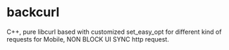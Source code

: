 # backcurl
C++, pure libcurl based with customized set_easy_opt for different kind of requests for Mobile, NON BLOCK UI SYNC http request.
